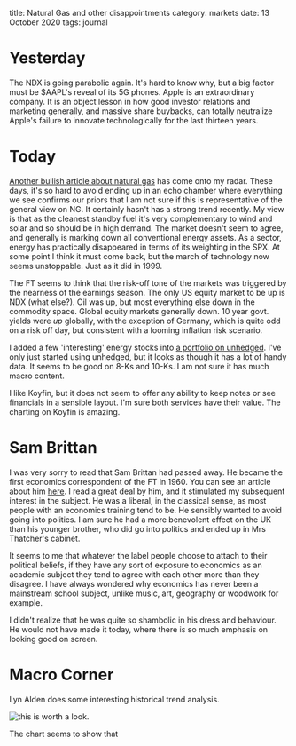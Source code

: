 title: Natural Gas and other disappointments
category: markets
date: 13 October 2020
tags: journal

# Yesterday

The NDX is going parabolic again. 
It's hard to know why, but a big factor must be $AAPL's reveal of its 5G phones.
Apple is an extraordinary company.
It is an object lesson in how good investor relations and marketing generally, and massive share buybacks, can totally neutralize Apple's failure to innovate technologically for the last thirteen years.

# Today

[Another bullish article about natural gas](
https://seekingalpha.com/article/4378720-what-cold-winter-entail-for-natural-gas-oh-you-dont-want-to-know) has come onto my radar.
These days, it's so hard to avoid ending up in an echo chamber where everything we see confirms our priors that I am not sure if this is representative of the general view on NG. It certainly hasn't has a strong trend recently.
My view is that as the cleanest standby fuel it's very complementary to wind and solar and so should be in high demand. The market doesn't seem to agree, and generally is marking down all conventional energy assets.
As a sector, energy has practically disappeared in terms of its weighting in the SPX.
At some point I think it must come back, but the march of technology now seems unstoppable.
Just as it did in 1999.

The FT seems to think that the risk-off tone of the markets was triggered by the nearness of the earnings season.
The only US equity market to be up is NDX (what else?). Oil was up, but most everything else down in the commodity space. Global equity markets generally down. 
10 year govt. yields were *up* globally, with the exception of Germany, which is quite odd on a risk off day, but consistent with a looming inflation risk scenario.




I added a few 'interesting' energy stocks into [a portfolio on unhedged](https://www.unhedged.com/portfolio/5f857d11c370150010da7554/). I've only just started using unhedged, but it looks as though it has a lot of handy data. It seems to be good on 8-Ks and 10-Ks. I am not sure it has much macro content.

I like Koyfin, but it does not seem to offer any ability to keep notes or see financials in a sensible layout.
I'm sure both services have their value. The charting on Koyfin is amazing.

# Sam Brittan

I was very sorry to read that Sam Brittan had passed away.
He became the first economics correspondent of the FT in 1960.
You can see an article about him [here](https://www.ft.com/content/b763bf06-3fc2-4e95-9fe6-a17acf3d8f3b).
I read a great deal by him, and it stimulated my subsequent interest in the subject.
He was a liberal, in the classical sense, as most people with an economics training tend to be. 
He sensibly wanted to avoid going into politics. I am sure he had a more benevolent effect on the UK than his younger brother, who did go into politics and ended up in Mrs Thatcher's cabinet.

It seems to me that whatever the label people choose to attach to their political beliefs,
if they have any sort of exposure to economics as an academic subject they tend to agree with each other 
more than they disagree. 
I have always wondered why economics has never been a mainstream school subject, unlike music, art, geography or woodwork for example.

I didn't realize that he was quite so shambolic in his dress and behaviour. 
He would not have made it today, where there is so much emphasis on looking good on screen.

# Macro Corner

Lyn Alden does some interesting historical trend analysis.

![this](https://twitter.com/LynAldenContact/status/1299409793598337024/photo/1) is worth a look.

The chart seems to show that 

